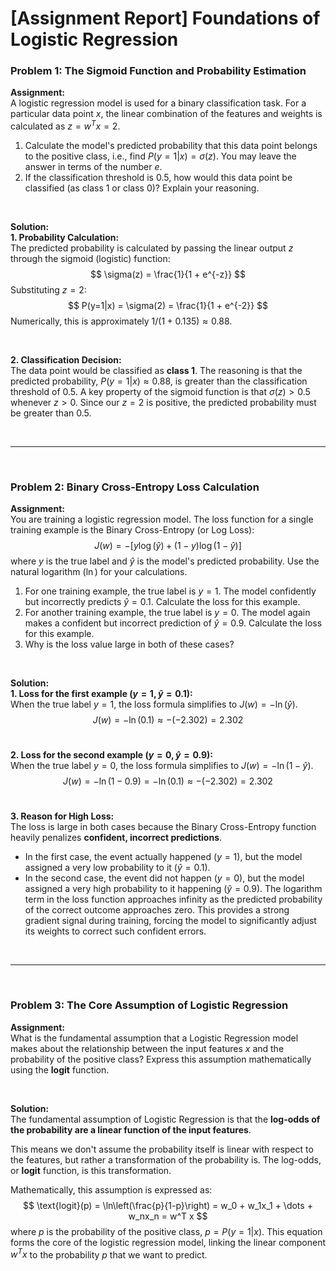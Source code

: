 # [Assignment Report] Foundations of Logistic Regression

### **Problem 1: The Sigmoid Function and Probability Estimation**

**Assignment:**
<br>
A logistic regression model is used for a binary classification task. For a particular data point $x$, the linear combination of the features and weights is calculated as $z = w^T x = 2$.

1.  Calculate the model's predicted probability that this data point belongs to the positive class, i.e., find $P(y=1|x) = \sigma(z)$. You may leave the answer in terms of the number $e$.
2.  If the classification threshold is 0.5, how would this data point be classified (as class 1 or class 0)? Explain your reasoning.

<br>

**Solution:**
<br>
**1. Probability Calculation:**
<br>
The predicted probability is calculated by passing the linear output $z$ through the sigmoid (logistic) function:
$$
\sigma(z) = \frac{1}{1 + e^{-z}}
$$
Substituting $z=2$:
$$
P(y=1|x) = \sigma(2) = \frac{1}{1 + e^{-2}}
$$
Numerically, this is approximately $1 / (1 + 0.135) \approx 0.88$.

<br>

**2. Classification Decision:**
<br>
The data point would be classified as **class 1**.
The reasoning is that the predicted probability, $P(y=1|x) \approx 0.88$, is greater than the classification threshold of 0.5. A key property of the sigmoid function is that $\sigma(z) > 0.5$ whenever $z > 0$. Since our $z=2$ is positive, the predicted probability must be greater than 0.5.

<br>

---

<br>

### **Problem 2: Binary Cross-Entropy Loss Calculation**

**Assignment:**
<br>
You are training a logistic regression model. The loss function for a single training example is the Binary Cross-Entropy (or Log Loss):
$$
J(w) = - \left[ y \log(\hat{y}) + (1-y) \log(1-\hat{y}) \right]
$$
where $y$ is the true label and $\hat{y}$ is the model's predicted probability. Use the natural logarithm ($\ln$) for your calculations.

1.  For one training example, the true label is $y=1$. The model confidently but incorrectly predicts $\hat{y} = 0.1$. Calculate the loss for this example.
2.  For another training example, the true label is $y=0$. The model again makes a confident but incorrect prediction of $\hat{y} = 0.9$. Calculate the loss for this example.
3.  Why is the loss value large in both of these cases?

<br>

**Solution:**
<br>
**1. Loss for the first example ($y=1, \hat{y}=0.1$):**
<br>
When the true label $y=1$, the loss formula simplifies to $J(w) = - \ln(\hat{y})$.
$$
J(w) = - \ln(0.1) \approx -(-2.302) = 2.302
$$
<br>

**2. Loss for the second example ($y=0, \hat{y}=0.9$):**
<br>
When the true label $y=0$, the loss formula simplifies to $J(w) = - \ln(1-\hat{y})$.
$$
J(w) = - \ln(1 - 0.9) = - \ln(0.1) \approx -(-2.302) = 2.302
$$
<br>

**3. Reason for High Loss:**
<br>
The loss is large in both cases because the Binary Cross-Entropy function heavily penalizes **confident, incorrect predictions**.
* In the first case, the event actually happened ($y=1$), but the model assigned a very low probability to it ($\hat{y}=0.1$).
* In the second case, the event did not happen ($y=0$), but the model assigned a very high probability to it happening ($\hat{y}=0.9$).
The logarithm term in the loss function approaches infinity as the predicted probability of the correct outcome approaches zero. This provides a strong gradient signal during training, forcing the model to significantly adjust its weights to correct such confident errors.

<br>

---

<br>

### **Problem 3: The Core Assumption of Logistic Regression**

**Assignment:**
<br>
What is the fundamental assumption that a Logistic Regression model makes about the relationship between the input features $x$ and the probability of the positive class? Express this assumption mathematically using the **logit** function.

<br>

**Solution:**
<br>
The fundamental assumption of Logistic Regression is that the **log-odds of the probability are a linear function of the input features**.

This means we don't assume the probability itself is linear with respect to the features, but rather a transformation of the probability is. The log-odds, or **logit** function, is this transformation.

Mathematically, this assumption is expressed as:
$$
\text{logit}(p) = \ln\left(\frac{p}{1-p}\right) = w_0 + w_1x_1 + \dots + w_nx_n = w^T x
$$
where $p$ is the probability of the positive class, $p = P(y=1|x)$. This equation forms the core of the logistic regression model, linking the linear component $w^T x$ to the probability $p$ that we want to predict.